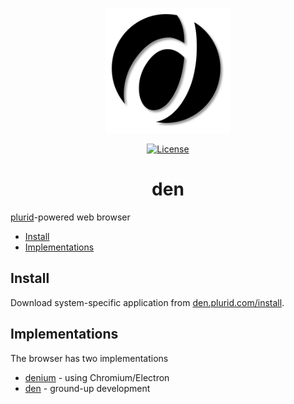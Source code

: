 <p align="center">
    <img src="https://raw.githubusercontent.com/plurid/den/master/about/identity/den-logo.png" height="200px">
</p>

<p align="center">
    <a href="https://github.com/plurid/den/blob/master/LICENSE">
        <img src="https://img.shields.io/badge/license-MIT-blue.svg?colorB=000000&style=for-the-badge" alt="License">
    </a>
</p>



<h1 align="center">
    den
</h1>

[plurid](https://github.com/plurid/plurid)-powered web browser



+ [Install](#install)
+ [Implementations](#implementations)



## Install

Download system-specific application from [den.plurid.com/install](https://den.plurid.com/install).



## Implementations

The browser has two implementations

+ [denium](https://github.com/plurid/den/tree/master/implementations/denium) - using Chromium/Electron
+ [den](https://github.com/plurid/den/tree/master/implementations/den) - ground-up development
